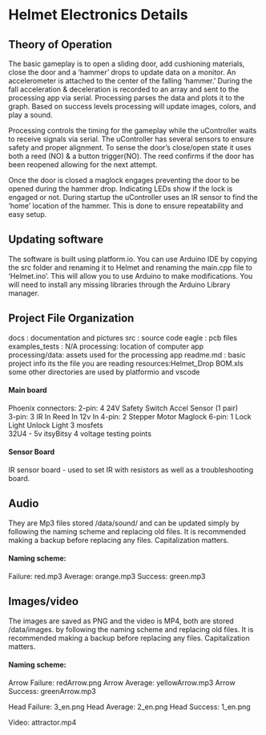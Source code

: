 # Helmet  Electronics Details
## Theory of Operation
The basic gameplay is to open a sliding door, add cushioning materials, close the door and a ‘hammer’ drops to update data on a monitor. An accelerometer is attached to the center of the falling ‘hammer.’ During the fall acceleration & deceleration is recorded to an array and sent to the processing app via serial. Processing parses the data and plots it to the graph. Based on success levels processing will update images, colors, and play a sound. 

Processing controls the timing for the gameplay while the uController waits to receive signals via serial. The uController has several sensors to ensure safety and proper alignment. To sense the door’s close/open state it uses both a reed (NO) & a button trigger(NO). The reed confirms if the door has been reopened allowing for the next attempt.  

Once the door is closed a maglock engages preventing the door to be opened during the hammer drop. Indicating LEDs show if the lock is engaged or not. During startup the uController uses an IR sensor to find the ‘home’ location of the hammer. This is done to ensure repeatability and easy setup. 

## Updating software

The software is built using platform.io. You can use Arduino IDE by copying the src folder and renaming it to Helmet and renaming the main.cpp file to ‘Helmet.ino’. This will allow you to use Arduino to make modifications. You will need to install any missing libraries through the Arduino Library manager.

## Project File Organization
docs : documentation and pictures
src : source code
eagle : pcb files
examples_tests : N/A
processing: location of computer app
processing/data: assets used for the processing app
readme.md : basic project info its the file you are reading
resources:Helmet_Drop BOM.xls
some other directories are used by platformio and vscode

#### Main board
Phoenix connectors:
2-pin: 4
	24V
	Safety Switch
	Accel Sensor (1 pair)	
3-pin: 3
	IR In
	Reed In
	12v In
4-pin: 2
	Stepper Motor
	Maglock
6-pin: 1
	Lock Light
	Unlock Light
3 mosfets	
32U4 - 5v itsyBitsy
4 voltage testing points

#### Sensor Board
IR sensor board - used to set IR with resistors as well as a troubleshooting board.

## Audio
They are Mp3 files stored /data/sound/ and can be updated simply by following the naming scheme and replacing old files. It is recommended making a backup before replacing any files. 
Capitalization matters. 

#### Naming scheme:

Failure: red.mp3
Average: orange.mp3
Success: green.mp3

## Images/video

The images are saved as PNG and the video is MP4, both are stored /data/images.  by following the naming scheme and replacing old files. It is recommended making a backup before replacing any files. Capitalization matters. 


#### Naming scheme:

Arrow Failure: redArrow.png
Arrow Average: yellowArrow.mp3
Arrow Success: greenArrow.mp3

Head Failure: 3_en.png
Head Average:  2_en.png
Head Success:  1_en.png

Video: attractor.mp4
